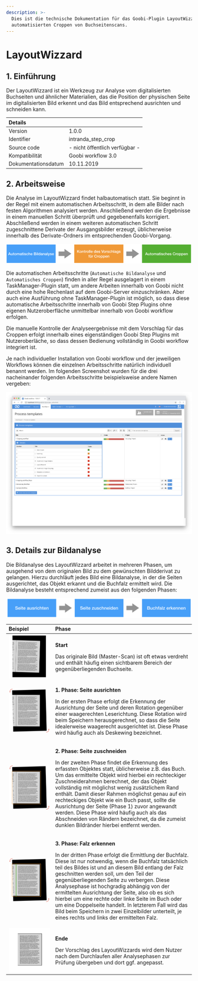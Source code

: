 ```yaml
---
description: >-
  Dies ist die technische Dokumentation für das Goobi-Plugin LayoutWizzard zum
  automatisierten Croppen von Buchseitenscans.
---
```


# LayoutWizzard

## 1. Einführung

Der LayoutWizzard ist ein Werkzeug zur Analyse vom digitalisierten Buchseiten und ähnlicher Materialien, das die Position der physischen Seite im digitalisierten Bild erkennt und das Bild entsprechend ausrichten und schneiden kann.

| Details |  |
| :--- | :--- |
| Version | 1.0.0 |
| Identifier | intranda\_step\_crop |
| Source code | - nicht öffentlich verfügbar - |
| Kompatibilität | Goobi workflow 3.0 |
| Dokumentationsdatum | 10.11.2019 |

## 2. Arbeitsweise

Die Analyse im LayoutWizzard findet halbautomatisch statt. Sie beginnt in der Regel mit einem automatischen Arbeitsschritt, in dem alle Bilder nach festen Algorithmen analysiert werden. Anschließend werden die Ergebnisse in einem manuellen Schritt überprüft und gegebenenfalls korrigiert. Abschließend werden in einem weiteren automatischen Schritt zugeschnittene Derivate der Ausgangsbilder erzeugt, üblicherweise innerhalb des Derivate-Ordners im entsprechenden Goobi-Vorgang.

![Arbeitsweise des LayoutWizzards innerhalb des Goobi Workflows](../../.gitbook/assets/layoutwizzard_workflow_de.png)

Die automatischen Arbeitsschritte \(`Automatische Bildanalyse` und `Automatisches Croppen`\) finden in aller Regel ausgelagert in einem TaskManager-Plugin statt, um andere Arbeiten innerhalb von Goobi nicht durch eine hohe Rechenlast auf dem Goobi-Server einzuschränken. Aber auch eine Ausführung ohne TaskManager-Plugin ist möglich, so dass diese automatische Arbeitsschritte innerhalb von Goobi Step Plugins ohne eigenen Nutzeroberfläche unmittelbar innerhalb von Goobi workflow erfolgen.

Die manuelle Kontrolle der Analyseergebnisse mit dem Vorschlag für das Croppen erfolgt innerhalb eines eigenständigen Goobi Step Plugins mit Nutzeroberläche, so dass dessen Bedienung vollständig in Goobi workflow integriert ist.

Je nach individueller Installation von Goobi workflow und der jeweiligen Workflows können die einzelnen Arbeitsschritte natürlich individuell benannt werden. Im folgenden Screenshot wurden für die drei nacheinander folgenden Arbeitsschritte beispielsweise andere Namen vergeben:

![Individuelle Benennung der einzelnen Arbeitsschritte, die zum LayoutWizzard geh&#xF6;ren](../../.gitbook/assets/layoutwizzard_goobi_workflow.png)

## 3. Details zur Bildanalyse

Die Bildanalyse des LayoutWizzard arbeitet in mehreren Phasen, um ausgehend von dem originalen Bild zu dem gewünschten Bildderivat zu gelangen. Hierzu durchläuft jedes Bild eine Bildanalyse, in der die Seiten ausgerichtet, das Objekt erkannt und die Buchfalz ermittelt wird. Die Bildanalyse besteht entsprechend zumeist aus den folgenden Phasen:

![Analysephasen des LayoutWizzards](../../.gitbook/assets/layoutwizzard_diagramm_de.png)



<table>
  <thead>
    <tr>
      <th style="text-align:left">Beispiel</th>
      <th style="text-align:left">Phase</th>
    </tr>
  </thead>
  <tbody>
    <tr>
      <td style="text-align:left">
        <img src="../../.gitbook/assets/layoutwizzard_phases_1.png" alt/>
      </td>
      <td style="text-align:left">
        <p><b>Start</b>
        </p>
        <p></p>
        <p>Das originale Bild (Master-Scan) ist oft etwas verdreht und enth&#xE4;lt
          h&#xE4;ufig einen sichtbarem Bereich der gegen&#xFC;berliegenden Buchseite.</p>
      </td>
    </tr>
    <tr>
      <td style="text-align:left">
        <img src="../../.gitbook/assets/layoutwizzard_phases_2.png" alt/>
      </td>
      <td style="text-align:left">
        <p><b>1. Phase: Seite ausrichten</b>
        </p>
        <p></p>
        <p>In der ersten Phase erfolgt die Erkennung der Ausrichtung der Seite und
          deren Rotation gegen&#xFC;ber einer waagerechten Leserichtung. Diese Rotation
          wird beim Speichern herausgerechnet, so dass die Seite idealerweise waagerecht
          ausgerichtet ist. Diese Phase wird h&#xE4;ufig auch als Deskewing bezeichnet.</p>
      </td>
    </tr>
    <tr>
      <td style="text-align:left">
        <img src="../../.gitbook/assets/layoutwizzard_phases_3.png" alt/>
      </td>
      <td style="text-align:left">
        <p><b>2. Phase: Seite zuschneiden</b>
        </p>
        <p></p>
        <p>In der zweiten Phase findet die Erkennung des erfassten Objektes statt,
          &#xFC;blicherweise z.B. das Buch. Um das ermittelte Objekt wird hierbei
          ein rechteckiger Zuschneiderahmen berechnet, der das Objekt vollst&#xE4;ndig
          mit m&#xF6;glichst wenig zus&#xE4;tzlichem Rand enth&#xE4;lt. Damit dieser
          Rahmen m&#xF6;glichst genau auf ein rechteckiges Objekt wie ein Buch passt,
          sollte die Ausrichtung der Seite (Phase 1) zuvor angewandt werden. Diese
          Phase wird h&#xE4;ufig auch als das Abschneiden von R&#xE4;ndern bezeichnet,
          da die zumeist dunklen Bildr&#xE4;nder hierbei entfernt werden.</p>
      </td>
    </tr>
    <tr>
      <td style="text-align:left">
        <img src="../../.gitbook/assets/layoutwizzard_phases_4.png" alt/>
      </td>
      <td style="text-align:left">
        <p><b>3. Phase: Falz erkennen</b>
        </p>
        <p></p>
        <p>In der dritten Phase erfolgt die Ermittlung der Buchfalz. Diese ist nur
          notwendig, wenn die Buchfalz tats&#xE4;chlich teil des Bildes ist und an
          diesem Bild entlang der Falz geschnitten werden soll, um den Teil der gegen&#xFC;berliegenden
          Seite zu verbergen. Diese Analysephase ist hochgradig abh&#xE4;ngig von
          der ermittelten Ausrichtung der Seite, also ob es sich hierbei um eine
          rechte oder linke Seite im Buch oder um eine Doppelseite handelt. In letzterem
          Fall wird das Bild beim Speichern in zwei Einzelbilder unterteilt, je eines
          rechts und links der ermittelten Falz.</p>
      </td>
    </tr>
    <tr>
      <td style="text-align:left">
        <img src="../../.gitbook/assets/layoutwizzard_phases_5.png" alt/>
      </td>
      <td style="text-align:left">
        <p><b>Ende</b>
        </p>
        <p></p>
        <p>Der Vorschlag des LayoutWizzards wird dem Nutzer nach dem Durchlaufen
          aller Analysephasen zur Pr&#xFC;fung &#xFC;bergeben und dort ggf. angepasst.</p>
      </td>
    </tr>
  </tbody>
</table>





